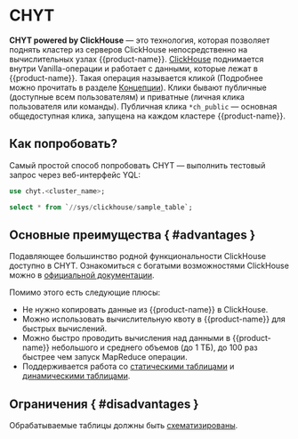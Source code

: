 # CHYT

**CHYT powered by ClickHouse** — это технология, которая позволяет поднять кластер из серверов ClickHouse непосредственно на вычислительных узлах {{product-name}}.
[ClickHouse](https://clickhouse.com/) поднимается внутри Vanilla-операции и работает с данными, которые лежат в {{product-name}}. Такая операция называется кликой (Подробнее можно прочитать в разделе [Концепции](../../../../user-guide/data-processing/chyt/general.md#what-is)). Клики бывают публичные (доступные всем пользователям) и приватные (личная клика пользователя или команды). Публичная клика `*ch_public` — основная общедоступная клика, запущена на каждом кластере {{product-name}}.

## Как попробовать?

Самый простой способ попробовать CHYT — выполнить тестовый запрос через веб-интерфейс YQL:

```sql
use chyt.<cluster_name>;

select * from `//sys/clickhouse/sample_table`;
```

## Основные преимущества { #advantages }

Подавляющее большинство родной функциональности ClickHouse доступно в CHYT. Ознакомиться с богатыми возможностями ClickHouse можно в [официальной документации](https://clickhouse.com/docs/ru/).

Помимо этого есть следующие плюсы:
- Не нужно копировать данные из {{product-name}} в ClickHouse.
- Можно использовать вычислительную квоту в {{product-name}} для быстрых вычислений.
- Можно быстро проводить вычисления над данными в {{product-name}} небольшого и среднего объемов (до 1 TБ), до 100 раз быстрее чем запуск MapReduce операции.
- Поддерживается работа со [статическими таблицами](../../../../user-guide/storage/static-tables.md) и [динамическими таблицами](../../../../user-guide/dynamic-tables/overview.md).

## Ограничения { #disadvantages }

Обрабатываемые таблицы должны быть [схематизированы](../../../../user-guide/storage/static-schema.md).




